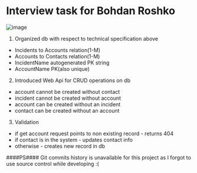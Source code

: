 # Interview task for Bohdan Roshko
![image](https://user-images.githubusercontent.com/107959377/184979363-b298eeaa-aee6-4e15-b2b5-35718f2567ff.png)
1. Organized db with respect to technical specification above
- Incidents to Accounts relation(1-M)
- Accounts to Contacts relation(1-M)
- IncidentName autogenerated PK string
- AccountName PK(also unique)
2. Introduced Web Api for CRUD operations on db
- account cannot be created without contact
- incident cannot be created without account
- account can be created without an incident
- contact can be created without an account
3. Validation
- if get account request points to non existing record - returns 404
- if contact is in the system - updates contact info
- otherwise - creates new record in db

####PS####
Git commits history is unavailable for this project as I forgot to use source control while developing :(
